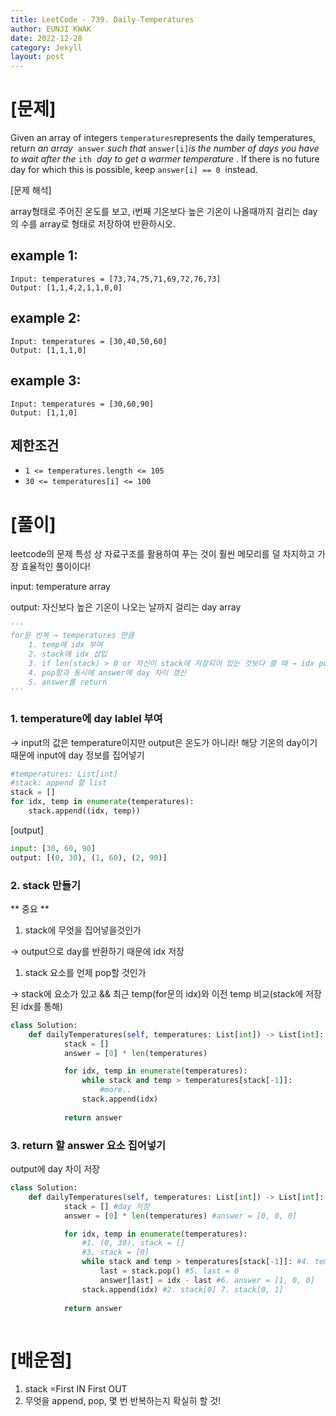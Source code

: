 ```yaml
---
title: LeetCode - 739. Daily-Temperatures
author: EUNJI KWAK
date: 2022-12-28
category: Jekyll
layout: post
---
```


# [문제]

Given an array of integers `temperatures`represents the daily temperatures, return *an array*
 `answer` *such that* `answer[i]`*is the number of days you have to wait after the* `ith`
 *day to get a warmer temperature*
. If there is no future day for which this is possible, keep `answer[i] == 0`
 instead.

[문제 해석] 

array형태로 주어진 온도를 보고, i번째 기온보다 높은 기온이 나올때까지 걸리는 day의 수를 array로 형태로 저장하여 반환하시오.

## example 1:

```
Input: temperatures = [73,74,75,71,69,72,76,73]
Output: [1,1,4,2,1,1,0,0]
```

## example 2:

```
Input: temperatures = [30,40,50,60]
Output: [1,1,1,0]
```

## example 3:

```
Input: temperatures = [30,60,90]
Output: [1,1,0]
```

## 제한조건

- `1 <= temperatures.length <= 105`
- `30 <= temperatures[i] <= 100`

# [풀이]

leetcode의 문제 특성 상 자료구조를 활용하여 푸는 것이 훨씬 메모리를 덜 차지하고 가장 효율적인 풀이이다!

input: temperature array

output: 자신보다 높은 기온이 나오는 날까지 걸리는 day array

```python
'''
for문 반복 → temperatures 만큼
	1. temp에 idx 부여
	2. stack에 idx 삽입
	3. if len(stack) > 0 or 자신이 stack에 저장되어 있는 것보다 클 때 → idx pop
	4. pop함과 동시에 answer에 day 차이 갱신
	5. answer를 return
'''
```

### 1. temperature에 day lablel 부여

→ input의 값은 temperature이지만 output은 온도가 아니라! 해당 기온의 day이기 때문에 input에 day 정보를 집어넣기

```python
#temperatures: List[int] 
#stack: append 할 list
stack = []
for idx, temp in enumerate(temperatures):
	stack.append((idx, temp))
```

[output]

```python
input: [30, 60, 90]
output: [(0, 30), (1, 60), (2, 90)]
```

### 2. stack 만들기

** 중요 **

1. stack에 무엇을 집어넣을것인가

→ output으로 day를 반환하기 때문에 idx 저장

1. stack 요소를 언제 pop할 것인가

→ stack에 요소가 있고 && 최근 temp(for문의 idx)와 이전 temp 비교(stack에 저장된 idx를 통해)

```python
class Solution:
    def dailyTemperatures(self, temperatures: List[int]) -> List[int]:
			stack = []
			answer = [0] * len(temperatures)

			for idx, temp in enumerate(temperatures):
				while stack and temp > temperatures[stack[-1]]:
					#more..
				stack.append(idx)
		
			return answer
```

### 3.  return 할 answer 요소 집어넣기

output에 day 차이 저장

```python
class Solution:
    def dailyTemperatures(self, temperatures: List[int]) -> List[int]:
			stack = [] #day 저장
			answer = [0] * len(temperatures) #answer = [0, 0, 0]

			for idx, temp in enumerate(temperatures):
				#1. (0, 30), stack = [] 
				#3. stack = [0]
				while stack and temp > temperatures[stack[-1]]: #4. temp = 60, temp[stack[-1] = 30
					last = stack.pop() #5. last = 0
					answer[last] = idx - last #6. answer = [1, 0, 0]
				stack.append(idx) #2. stack[0] 7. stack[0, 1]
			
			return answer
				
```

# [배운점]

1. stack =First IN First OUT
2. 무엇을 append, pop, 몇 번 반복하는지 확실히 할 것!
